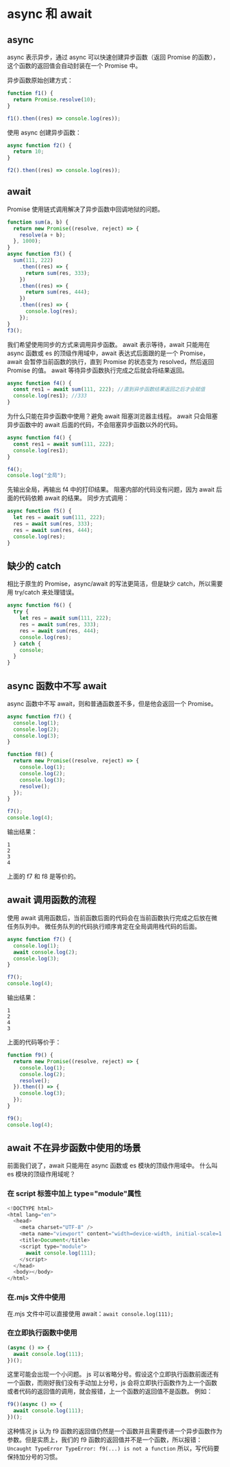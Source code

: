 # async 和 await

## async

async 表示异步，通过 async 可以快速创建异步函数（返回 Promise 的函数），这个函数的返回值会自动封装在一个 Promise 中。

异步函数原始创建方式：

```javascript
function f1() {
  return Promise.resolve(10);
}

f1().then((res) => console.log(res));
```

使用 async 创建异步函数：

```javascript
async function f2() {
  return 10;
}

f2().then((res) => console.log(res));
```

## await

Promise 使用链式调用解决了异步函数中回调地狱的问题。

```javascript
function sum(a, b) {
  return new Promise((resolve, reject) => {
    resolve(a + b);
  }, 1000);
}
async function f3() {
  sum(111, 222)
    .then((res) => {
      return sum(res, 333);
    })
    .then((res) => {
      return sum(res, 444);
    })
    .then((res) => {
      console.log(res);
    });
}
f3();
```

我们希望使用同步的方式来调用异步函数。
await 表示等待，await 只能用在 async 函数或 es 的顶级作用域中，await 表达式后面跟的是一个 Promise，await 会暂停当前函数的执行，直到 Promise 的状态变为 resolved，然后返回 Promise 的值。
await 等待异步函数执行完成之后就会将结果返回。

```javascript
async function f4() {
  const res1 = await sum(111, 222); //直到异步函数结果返回之后才会赋值
  console.log(res1); //333
}
```

为什么只能在异步函数中使用？避免 await 阻塞浏览器主线程。
await 只会阻塞异步函数中的 await 后面的代码，不会阻塞异步函数以外的代码。

```javascript
async function f4() {
  const res1 = await sum(111, 222);
  console.log(res1);
}

f4();
console.log("全局");
```

先输出全局，再输出 f4 中的打印结果。
阻塞内部的代码没有问题，因为 await 后面的代码依赖 await 的结果。
同步方式调用：

```javascript
async function f5() {
  let res = await sum(111, 222);
  res = await sum(res, 333);
  res = await sum(res, 444);
  console.log(res);
}
```

## 缺少的 catch

相比于原生的 Promise，async/await 的写法更简洁，但是缺少 catch，所以需要用 try/catch 来处理错误。

```javascript
async function f6() {
  try {
    let res = await sum(111, 222);
    res = await sum(res, 333);
    res = await sum(res, 444);
    console.log(res);
  } catch {
    console;
  }
}
```

## async 函数中不写 await

async 函数中不写 await，则和普通函数差不多，但是他会返回一个 Promise。

```javascript
async function f7() {
  console.log(1);
  console.log(2);
  console.log(3);
}

function f8() {
  return new Promise((resolve, reject) => {
    console.log(1);
    console.log(2);
    console.log(3);
    resolve();
  });
}

f7();
console.log(4);
```

输出结果：

```text
1
2
3
4
```

上面的 f7 和 f8 是等价的。

## await 调用函数的流程

使用 await 调用函数后，当前函数后面的代码会在当前函数执行完成之后放在微任务队列中。
微任务队列的代码执行顺序肯定在全局调用栈代码的后面。

```javascript
async function f7() {
  console.log(1);
  await console.log(2);
  console.log(3);
}

f7();
console.log(4);
```

输出结果：

```text
1
2
4
3
```

上面的代码等价于：

```javascript
function f9() {
  return new Promise((resolve, reject) => {
    console.log(1);
    console.log(2);
    resolve();
  }).then(() => {
    console.log(3);
  });
}

f9();
console.log(4);
```

## await 不在异步函数中使用的场景

前面我们说了，await 只能用在 async 函数或 es 模块的顶级作用域中。
什么叫 es 模块的顶级作用域呢？

### 在 script 标签中加上 type="module"属性

```javascript
<!DOCTYPE html>
<html lang="en">
  <head>
    <meta charset="UTF-8" />
    <meta name="viewport" content="width=device-width, initial-scale=1.0" />
    <title>Document</title>
    <script type="module">
      await console.log(111);
    </script>
  </head>
  <body></body>
</html>

```

### 在.mjs 文件中使用

在.mjs 文件中可以直接使用 await：`await console.log(111);`

### 在立即执行函数中使用

```javascript
(async () => {
  await console.log(111);
})();
```

这里可能会出现一个小问题。
js 可以省略分号。假设这个立即执行函数前面还有一个函数，而刚好我们没有手动加上分号，js 会将立即执行函数作为上一个函数或者代码的返回值的调用，就会报错，上一个函数的返回值不是函数。
例如：

```javascript
f9()(async () => {
  await console.log(111);
})();
```

这种情况 js 认为 f9 函数的返回值仍然是一个函数并且需要传递一个异步函数作为参数。但是实质上，我们的 f9 函数的返回值并不是一个函数，所以报错：`Uncaught TypeError TypeError: f9(...) is not a function`
所以，写代码要保持加分号的习惯。
